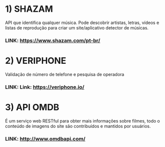 # 1) SHAZAM

  API que identifica qualquer música. Pode descobrir artistas, letras, vídeos e listas de reprodução 
  para criar um site/aplicativo detector de músicas.
  
  ### LINK: https://www.shazam.com/pt-br/
  
  
# 2) VERIPHONE

  Validação de número de telefone e pesquisa de operadora
  
  ### LINK: Link: https://veriphone.io/
  
  
# 3) API OMDB

  É um serviço web RESTful para obter mais informações sobre filmes, todo o conteúdo de imagens
  do site são contribuídos e mantidos por usuários.
  
  ### LINK: http://www.omdbapi.com/
